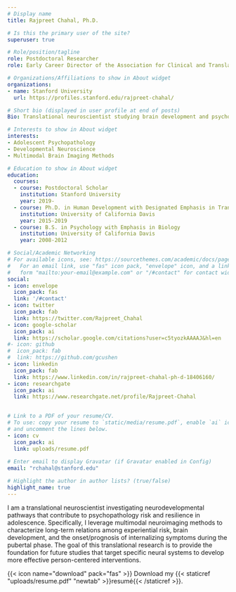 ```yaml
---
# Display name
title: Rajpreet Chahal, Ph.D.

# Is this the primary user of the site?
superuser: true

# Role/position/tagline
role: Postdoctoral Researcher
role: Early Career Director of the Association for Clinical and Translational Science

# Organizations/Affiliations to show in About widget
organizations:
- name: Stanford University
  url: https://profiles.stanford.edu/rajpreet-chahal/

# Short bio (displayed in user profile at end of posts)
Bio: Translational neuroscientist studying brain development and psychopathology during puberty.

# Interests to show in About widget
interests:
- Adolescent Psychopathology
- Developmental Neuroscience
- Multimodal Brain Imaging Methods

# Education to show in About widget
education:
  courses:
  - course: Postdoctoral Scholar
    institution: Stanford University
    year: 2019-
  - course: Ph.D. in Human Development with Designated Emphasis in Translational Science
    institution: University of California Davis
    year: 2015-2019
  - course: B.S. in Psychology with Emphasis in Biology
    institution: University of California Davis
    year: 2008-2012

# Social/Academic Networking
# For available icons, see: https://sourcethemes.com/academic/docs/page-builder/#icons
#   For an email link, use "fas" icon pack, "envelope" icon, and a link in the
#   form "mailto:your-email@example.com" or "/#contact" for contact widget.
social:
- icon: envelope
  icon_pack: fas
  link: '/#contact'
- icon: twitter
  icon_pack: fab
  link: https://twitter.com/Rajpreet_Chahal
- icon: google-scholar
  icon_pack: ai
  link: https://scholar.google.com/citations?user=c5tyozkAAAAJ&hl=en
#- icon: github
#  icon_pack: fab
#  link: https://github.com/gcushen
- icon: linkedin
  icon_pack: fab
  link: https://www.linkedin.com/in/rajpreet-chahal-ph-d-18406160/
- icon: researchgate
  icon_pack: ai
  link: https://www.researchgate.net/profile/Rajpreet-Chahal
  

# Link to a PDF of your resume/CV.
# To use: copy your resume to `static/media/resume.pdf`, enable `ai` icons in `params.toml`, 
# and uncomment the lines below.
- icon: cv
  icon_pack: ai
  link: uploads/resume.pdf
  
# Enter email to display Gravatar (if Gravatar enabled in Config)
email: "rchahal@stanford.edu"

# Highlight the author in author lists? (true/false)
highlight_name: true
---
```


I am a translational neuroscientist investigating neurodevelopmental pathways that contribute to psychopathology risk and resilience in adolescence. Specifically, I leverage multimodal neuroimaging methods to characterize long-term relations among experiential risk, brain development, and the onset/prognosis of internalizing symptoms during the pubertal phase. The goal of this translational research is to provide the foundation for future studies that target specific neural systems to develop more effective person-centered interventions.

{{< icon name="download" pack="fas" >}} Download my {{< staticref "uploads/resume.pdf" "newtab" >}}resumé{{< /staticref >}}.
